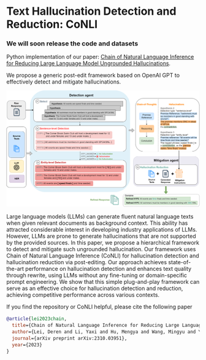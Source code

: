 # Text Hallucination Detection and Reduction: CoNLI

### We will soon release the code and datasets

Python implementation of our paper: [Chain of Natural Language Inference for Reducing Large Language Model Ungrounded Hallucinations](https://arxiv.org/abs/2310.03951).

We propose a generic post-edit framework based on OpenAI GPT to effectively detect and mitigate hallucinations.
<p align="center"><img src="fig/CoNLI.png" width="850"/></p>

Large language models (LLMs) can generate fluent natural language texts when given relevant documents as background context. This ability has attracted considerable interest in developing industry applications of LLMs. However, LLMs are prone to generate hallucinations that are not supported by the provided sources. In this paper, we propose a hierarchical framework to detect and mitigate such ungrounded hallucination. Our framework uses Chain of Natural Language Inference (CoNLI) for hallucination detection and hallucination reduction via post-editing. Our approach achieves state-of-the-art performance on hallucination detection and enhances text quality through rewrite, using LLMs without any fine-tuning or domain-specific prompt engineering. We show that this simple plug-and-play framework can serve as an effective choice for hallucination detection and reduction, achieving competitive performance across various contexts.

If you find the repository or CoNLI helpful, please cite the following paper
```bibtex
@article{lei2023chain,
  title={Chain of Natural Language Inference for Reducing Large Language Model Ungrounded Hallucinations},
  author={Lei, Deren and Li, Yaxi and Hu, Mengya and Wang, Mingyu and Yun, Vincent and Ching, Emily and Kamal, Eslam and others},
  journal={arXiv preprint arXiv:2310.03951},
  year={2023}
}
```
